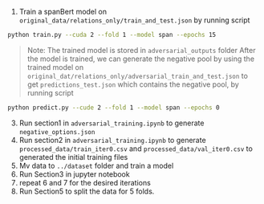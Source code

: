 1. Train a spanBert model on `original_data/relations_only/train_and_test.json` by running script 
```sh
python train.py --cuda 2 --fold 1 --model span --epochs 15
```
> Note: The trained model is stored in `adversarial_outputs` folder
After the model is trained, we can generate the negative pool by using the trained model on `original_dat/relations_only/adversarial_train_and_test.json` to get `predictions_test.json` which contains the negative pool, by running script
```sh
python predict.py --cude 2 --fold 1 --model span --epochs 0
```
3. Run section1 in `adversarial_training.ipynb` to generate `negative_options.json`
4. Run section2 in `adversarial_training.ipynb` to generate `processed_data/train_iter0.csv` and `processed_data/val_iter0.csv` to generated the initial training files
6. Mv data to `../dataset` folder and train a model
7. Run Section3 in jupyter notebook
8. repeat 6 and 7 for the desired iterations
9. Run Section5 to split the data for 5 folds.
